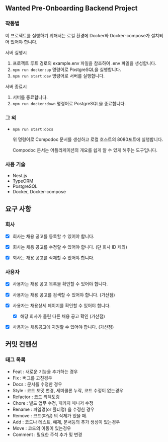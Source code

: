 ## Wanted Pre-Onboarding Backend Project

### 작동법

이 프로젝트를 실행하기 위해서는 로컬 환경에 Docker와 Docker-compose가 설치되어 있어야 합니다.

서버 실행시

1. 프로젝트 루트 경로의 example.env 파일을 참조하여 .env 파일을 생성합니다.
2. `npm run docker:up` 명령어로 PostgreSQL을 실행합니다.
3. `npm run start:dev` 명령어로 서버를 실행합니다.

서버 종료시

1. 서버를 종료합니다.
2. `npm run docker:down` 명령어로 PostgreSQL을 종료합니다.

### 그 외

- `npm run start:docs`

  위 명령어로 Compodoc 문서를 생성하고 로컬 호스트의 8080포트에 실행합니다.

  Compodoc 문서는 어플리케이션의 개요를 쉽게 알 수 있게 해주는 도구입니다.

### 사용 기술

- Nest.js
- TypeORM
- PostgreSQL
- Docker, Docker-compose

## 요구 사항

### 회사

- [x] 회사는 채용 공고를 등록할 수 있어야 합니다.

- [x] 회사는 채용 공고를 수정할 수 있어야 합니다. (단 회사 ID 제외)

- [x] 회사는 채용 공고를 삭제할 수 있어야 합니다.

### 사용자

- [x] 사용자는 채용 공고 목록을 확인할 수 있어야 합니다.

- [x] 사용자는 채용 공고를 검색할 수 있어야 합니다. (가산점)

- [x] 사용자는 채용상세 페이지를 확인할 수 있어야 합니다.

  - [x] 해당 회사가 올린 다른 채용 공고 확인 (가산점)

- [x] 사용자는 채용공고에 지원할 수 있어야 합니다. (가산점)

## 커밋 컨벤션

### 태그 목록

- Feat : 새로운 기능을 추가하는 경우
- Fix : 버그를 고친경우
- Docs : 문서를 수정한 경우
- Style : 코드 포맷 변경, 세미콜론 누락, 코드 수정이 없는경우
- Refactor : 코드 리펙토링
- Chore : 빌드 업무 수정, 패키지 매니저 수정
- Rename : 파일명(or 폴더명) 을 수정한 경우
- Remove : 코드(파일) 의 삭제가 있을 때.
- Add : 코드나 테스트, 예제, 문서등의 추가 생성이 있는경우
- Move : 코드의 이동이 있는경우
- Comment : 필요한 주석 추가 및 변경
